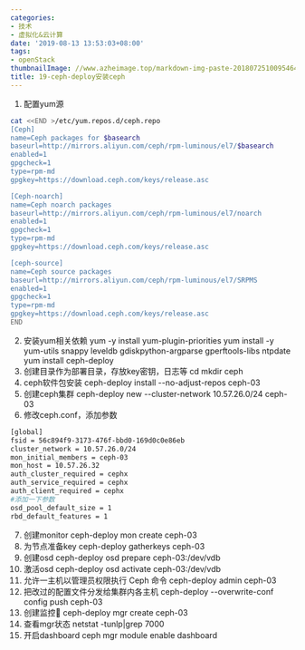 ```yaml
---
categories:
- 技术
- 虚拟化&云计算
date: '2019-08-13 13:53:03+08:00'
tags:
- openStack
thumbnailImage: //www.azheimage.top/markdown-img-paste-20180725100954649.png
title: 19-ceph-deploy安装ceph
---
```

<!--more-->

1. 配置yum源
```bash
cat <<END >/etc/yum.repos.d/ceph.repo
[Ceph]
name=Ceph packages for $basearch
baseurl=http://mirrors.aliyun.com/ceph/rpm-luminous/el7/$basearch
enabled=1
gpgcheck=1
type=rpm-md
gpgkey=https://download.ceph.com/keys/release.asc

[Ceph-noarch]
name=Ceph noarch packages
baseurl=http://mirrors.aliyun.com/ceph/rpm-luminous/el7/noarch
enabled=1
gpgcheck=1
type=rpm-md
gpgkey=https://download.ceph.com/keys/release.asc

[ceph-source]
name=Ceph source packages
baseurl=http://mirrors.aliyun.com/ceph/rpm-luminous/el7/SRPMS
enabled=1
gpgcheck=1
type=rpm-md
gpgkey=https://download.ceph.com/keys/release.asc
END
```
2. 安装yum相关依赖
yum -y install yum-plugin-priorities
yum install -y yum-utils snappy leveldb gdiskpython-argparse gperftools-libs ntpdate
yum install ceph-deploy
3. 创建目录作为部署目录，存放key密钥，日志等
cd 
mkdir ceph
4. ceph软件包安装
ceph-deploy install --no-adjust-repos ceph-03
5. 创建ceph集群
ceph-deploy new --cluster-network 10.57.26.0/24  ceph-03
6. 修改ceph.conf，添加参数
```bash
[global]
fsid = 56c894f9-3173-476f-bbd0-169d0c0e86eb
cluster_network = 10.57.26.0/24
mon_initial_members = ceph-03
mon_host = 10.57.26.32
auth_cluster_required = cephx
auth_service_required = cephx
auth_client_required = cephx
#添加一下参数
osd_pool_default_size = 1
rbd_default_features = 1
```
7. 创建monitor
ceph-deploy mon create ceph-03
8. 为节点准备key
ceph-deploy gatherkeys ceph-03
9. 创建osd
ceph-deploy osd prepare ceph-03:/dev/vdb
10. 激活osd
ceph-deploy osd activate ceph-03:/dev/vdb
11. 允许一主机以管理员权限执行 Ceph 命令
ceph-deploy admin ceph-03
12. 把改过的配置文件分发给集群内各主机
ceph-deploy --overwrite-conf config push ceph-03
13. 创建监控
ceph-deploy mgr create ceph-03
14. 查看mgr状态
netstat -tunlp|grep 7000
15. 开启dashboard
ceph mgr module enable dashboard